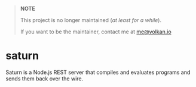 > **NOTE**
>
> This project is no longer maintained (*at least for a while*).
>
> If you want to be the maintainer, contact me
> at me@volkan.io
>

saturn
======

Saturn is a Node.js REST server that compiles and evaluates programs and sends them back over the wire.
